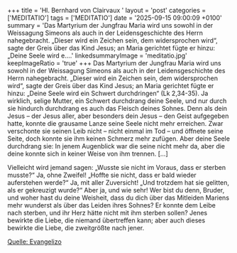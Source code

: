 +++
title = 'Hl. Bernhard von Clairvaux  '
layout = 'post'
categories = ['MEDITATIO']
tags = ['MEDITATIO']
date = '2025-09-15 09:00:09 +0100'
summary = 'Das Martyrium der Jungfrau Maria wird uns sowohl in der Weissagung Simeons als auch in der Leidensgeschichte des Herrn nahegebracht. „Dieser wird ein Zeichen sein, dem widersprochen wird“, sagte der Greis über das Kind Jesus; an Maria gerichtet fügte er hinzu: „Deine Seele wird e....'
linkedsummaryImage = 'meditatio.jpg'
keepImageRatio = 'true'
+++
Das Martyrium der Jungfrau Maria wird uns sowohl in der Weissagung Simeons als auch in der Leidensgeschichte des Herrn nahegebracht. „Dieser wird ein Zeichen sein, dem widersprochen wird“, sagte der Greis über das Kind Jesus; an Maria gerichtet fügte er hinzu: „Deine Seele wird ein Schwert durchdringen“ (Lk 2,34-35).<!--more--> Ja wirklich, selige Mutter, ein Schwert durchdrang deine Seele, und nur durch sie hindurch durchdrang es auch das Fleisch deines Sohnes. Denn als dein Jesus – der Jesus aller, aber besonders dein Jesus – den Geist aufgegeben hatte, konnte die grausame Lanze seine Seele nicht mehr erreichen. Zwar verschonte sie seinen Leib nicht – nicht einmal im Tod – und öffnete seine Seite, doch konnte sie ihm keinen Schmerz mehr zufügen. Aber deine Seele durchdrang sie: In jenem Augenblick war die seine nicht mehr da, aber die deine konnte sich in keiner Weise von ihm trennen. [...]
         
Vielleicht wird jemand sagen: „Wusste sie nicht im Voraus, dass er sterben musste?“ Ja, ohne Zweifel! „Hoffte sie nicht, dass er bald wieder auferstehen werde?“ Ja, mit aller Zuversicht! „Und trotzdem hat sie gelitten, als er gekreuzigt wurde?“ Aber ja, und wie sehr! Wer bist du denn, Bruder, und woher hast du deine Weisheit, dass du dich über das Mitleiden Mariens mehr wunderst als über das Leiden ihres Sohnes? Er konnte dem Leibe nach sterben, und ihr Herz hätte nicht mit ihm sterben sollen? Jenes bewirkte die Liebe, die niemand übertreffen kann; aber auch dieses bewirkte die Liebe, die zweitgrößte nach jener.


[Quelle: Evangelizo](https://evangeliumtagfuertag.org/DE/gospel)
